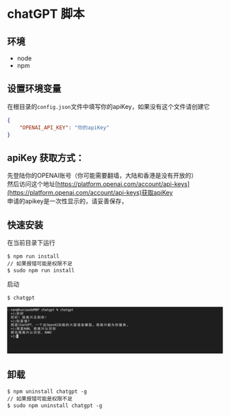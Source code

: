 # chatGPT 脚本

## 环境
- node
- npm

## 设置环境变量
在根目录的`config.json`文件中填写你的apiKey，如果没有这个文件请创建它
```json
{
    "OPENAI_API_KEY": "你的apiKey"
}
```

## apiKey 获取方式：
先登陆你的OPENAI账号（你可能需要翻墙，大陆和香港是没有开放的）  
然后访问这个地址[https://platform.openai.com/account/api-keys](https://platform.openai.com/account/api-keys)获取apiKey  
申请的apikey是一次性显示的，请妥善保存，

## 快速安装
在当前目录下运行
```shell
$ npm run install
// 如果报错可能是权限不足
$ sudo npm run install
```
启动
```shell
$ chatgpt
```
![chatgpt](docs/chatgpt.png)

## 卸载
```shell
$ npm uninstall chatgpt -g
// 如果报错可能是权限不足
$ sudo npm uninstall chatgpt -g
```
